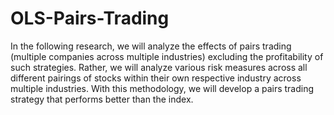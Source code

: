 # OLS-Pairs-Trading
In the following research, we will analyze the effects of pairs trading (multiple companies across multiple industries) excluding the profitability of such strategies. Rather, we will analyze various risk measures across all different pairings of stocks within their own respective industry across multiple industries. With this methodology, we will develop a pairs trading strategy that performs better than the index.
